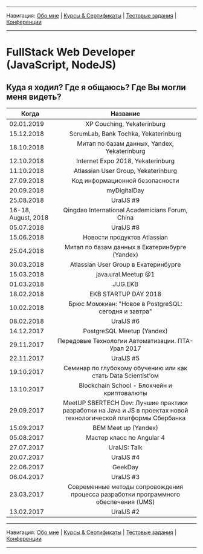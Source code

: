 
___
Навигация: 
[Обо мне](README.md "Мой опыт работы, навыки") |
[Курсы & Сертификаты](COURSES.md "Чему я учусь, куда двигаюсь?") |
[Тестовые задания](TESTS.md "Выполненные тестовые задания") |
[Конференции](CONFERENCES.md "Где вы могли меня видеть?")
___

# FullStack Web Developer (JavaScript, NodeJS)

## Куда я ходил? Где я общаюсь? Где Вы могли меня видеть?

 Когда        | Название       |
 ------------- |:-------------:| 
 02.01.2019      | XP Couching, Yekaterinburg |
 15.12.2018      | ScrumLab, Bank Tochka, Yekaterinburg |
 18.10.2018      | Митап по базам данных, Yandex, Yekaterinburg |
 12.10.2018      | Internet Expo 2018, Yekaterinburg |
 11.10.2018      | Atlassian User Group, Yekaterinburg |
 27.09.2018      | Код информационной безопасности |
 20.09.2018      | myDigitalDay |
 25.08.2018      | UralJS #9 |
 16-18, August, 2018     | Qingdao International Academicians Forum, China |
 05.07.2018      | UralJS #8 |
 15.06.2018      | Новости продуктов Atlassian  |
 25.04.2018      | Митап по базам данных в Екатеринбурге (Yandex)  |
 30.03.2018      | Atlassian User Group в Екатеринбурге  |
 15.03.2018      | java.ural.Meetup @1 |
 01.03.2018      | JUG.EKB | 
 18.02.2018      | EKB STARTUP DAY 2018 | 
 10.02.2018      | Брюс Момжиан: "Новое в PostgreSQL: сегодня и завтра" | 
 08.02.2018      | UralJS #6 |
 14.12.2017      | PostgreSQL Meetup (Yandex) | 
 29.11.2017      | Передовые Технологии Автоматизации. ПТА-Урал 2017 | 
 22.11.2017      | UralJS #5 | 
 19.10.2017      | Семинар по глубокому обучению или как стать Data Scientist’ом | 
 13.10.2017      | Blockchain School - Блокчейн и криптовалюты | 
 29.09.2017      | MeetUP SBERTECH Dev: Лучшие практики разработки на Java и JS в проектах новой технологической платформы Сбербанка | 
 15.09.2017      | BEM Meet up (Yandex) | 
 05.08.2017      | Мастер класс по Angular 4 | 
 27.07.2017      | UralJS: Talk | 
 20.07.2017      | UralJS #4 | 
 22.06.2017      | GeekDay | 
 06.04.2017      | UralJS #3 | 
 23.03.2017      | Современные методы сопровождения процесса разработки программного обеспечения (UMS) | 
 13.02.2017      | UralJS #2 | 




___
Навигация: 
[Обо мне](README.md "Мой опыт работы, навыки") |
[Курсы & Сертификаты](COURSES.md "Чему я учусь, куда двигаюсь?") |
[Тестовые задания](TESTS.md "Выполненные тестовые задания") |
[Конференции](CONFERENCES.md "Где вы могли меня видеть?")
___
